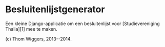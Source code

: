 Besluitenlijstgenerator
=======================

Een kleine Django-applicatie om een besluitenlijst voor 
[Studievereniging Thalia][1] mee te maken.

(c) Thom Wiggers, 2013--2014.

